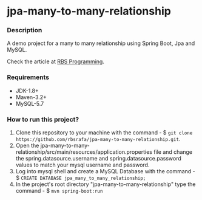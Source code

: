 # jpa-many-to-many-relationship

### Description
A demo project for a many to many relationship using Spring Boot, Jpa and MySQL.

Check the article at [RBS Programming](https://www.rbsprogramming.com/articles/jpa-many-to-many-relationship/).  

### Requirements
* JDK-1.8+
* Maven-3.2+
* MySQL-5.7

### How to run this project?
1. Clone this repository to your machine with the command - $ `git clone https://github.com/rbsrafa/jpa-many-to-many-relationship.git`.
1. Open the jpa-many-to-many-relationship/src/main/resources/application.properties file and change the spring.datasource.username and spring.datasource.password values to match your mysql username and password.
1. Log into mysql shell and create a MySQL Database with the command - $ `CREATE DATABASE jpa_many_to_many_relationship;`
1. In the project's root directory "jpa-many-to-many-relationship" type the command - $ `mvn spring-boot:run`
